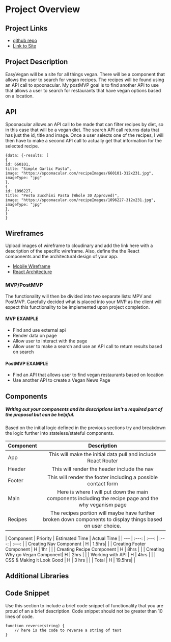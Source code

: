# Project Overview

## Project Links

- [github repo](https://git.generalassemb.ly/adelaney923/easy-vegan-react)
- [Link to Site](https://adelaney923.github.io/easy-vegan-react/#/)

## Project Description

EasyVegan will be a site for all things vegan.  There will be a component that allows the user to search for vegan recipes.  The recipes will be found using an API call to spoonacular.  My postMVP goal is to find another API to use that allows a user to search for restaurants that have vegan options based on a location.

## API

Spoonacular allows an API call to be made that can filter recipes by diet, so in this case that will be a vegan diet.  The search API call returns data that has just the id, title and image.  Once a user selects one of the recipes, I will then have to make a second API call to actually get that information for the selected recipe.


```
{data: {-results: [
{
id: 660101,
title: "Simple Garlic Pasta",
image: "https://spoonacular.com/recipeImages/660101-312x231.jpg",
imageType: "jpg"
},
{
id: 1096227,
title: "Pesto Zucchini Pasta (Whole 30 Approved)",
image: "https://spoonacular.com/recipeImages/1096227-312x231.jpg",
imageType: "jpg"
},
} 
}
```


## Wireframes

Upload images of wireframe to cloudinary and add the link here with a description of the specific wireframe. Also, define the the React components and the architectural design of your app.

- [Mobile Wireframe](https://res.cloudinary.com/adelaney923/image/upload/v1635531814/Portfolio%20Images/easyVegan%20react%20project/Screen_Shot_2021-10-29_at_11.22.09_AM_ogmwxf.png)
- [React Architecture](https://res.cloudinary.com/adelaney923/image/upload/v1635532364/Portfolio%20Images/easyVegan%20react%20project/Screen_Shot_2021-10-29_at_11.32.25_AM_twb7bi.png)


### MVP/PostMVP

The functionality will then be divided into two separate lists: MPV and PostMVP.  Carefully decided what is placed into your MVP as the client will expect this functionality to be implemented upon project completion.  

#### MVP EXAMPLE
- Find and use external api 
- Render data on page 
- Allow user to interact with the page
- Allow user to make a search and use an API call to return results based on search

#### PostMVP EXAMPLE

- Find an API that allows user to find vegan restaurants based on location
- Use another API to create a Vegan News Page

## Components
##### Writing out your components and its descriptions isn't a required part of the proposal but can be helpful.

Based on the initial logic defined in the previous sections try and breakdown the logic further into stateless/stateful components. 

| Component | Description | 
| --- | :---: |  
| App | This will make the initial data pull and include React Router| 
| Header | This will render the header include the nav | 
| Footer | This will render the footer including a possible contact form
| Main | Here is where I will put down the main components including the recipe page and the why veganism page
| Recipes | The recipes portion will maybe have further broken down components to display things based on user choice.




| Component | Priority | Estimated Time | Actual Time |
| --- | :---: |  :---: | :---: | :---: |
| Creating Nav Component | H | 1.5hrs|  |
| Creating Footer Component | H | 1hr | |
| Creating Recipe  Component | H | 8hrs | |
| Creating Why go Vegan Component| H | 2hrs |  |
| Working with API | H | 4hrs | |
| CSS & Making it Look Good | H | 3 hrs | |
| Total | H | 19.5hrs|  |

## Additional Libraries


## Code Snippet

Use this section to include a brief code snippet of functionality that you are proud of an a brief description.  Code snippet should not be greater than 10 lines of code. 

```
function reverse(string) {
	// here is the code to reverse a string of text
}
```
